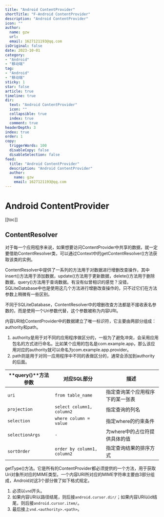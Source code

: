 ```yaml
---
title: "Android ContentProvider"
shortTitle: "F-Android ContentProvider"
description: "Android ContentProvider"
icon: ""
author: 
  name: gzw
  url: 
  email: 1627121193@qq.com
isOriginal: false
date: 2023-10-01
category: 
- "Android"
- "移动端"
tag:
- "Android"
- "移动端"
sticky: 1
star: false
article: true
timeline: true
dir:
  text: "Android ContentProvider"
  icon: ""
  collapsible: true
  index: true
  comment: true
headerDepth: 3
index: true
order: 1
copy:
  triggerWords: 100
  disableCopy: false
  disableSelection: false
feed:
  title: "Android ContentProvider"
  description: "Android ContentProvider"
  author:
    name: gzw
    email: 1627121193@qq.com
---
```






# Android ContentProvider

[[toc]]



## ContentResolver

对于每一个应用程序来说，如果想要访问ContentProvider中共享的数据，就一定要借助ContentResolver类，可以通过Context中的getContentResolver()方法获取该类的实例。

ContentResolver中提供了一系列的方法用于对数据进行增删改查操作，其中insert()方法用于添加数据，update()方法用于更新数据，delete()方法用于删除数据，query()方法用于查询数据。有没有似曾相识的感觉？没错，SQLiteDatabase中也是使用这几个方法进行增删改查操作的，只不过它们在方法参数上稍微有一些区别。

不同于SQLiteDatabase，ContentResolver中的增删改查方法都是不接收表名参数的，而是使用一个Uri参数代替，这个参数被称为内容URI。

内容URI给ContentProvider中的数据建立了唯一标识符，它主要由两部分组成：authority和path。

1. authority是用于对不同的应用程序做区分的，一般为了避免冲突，会采用应用包名的方式进行命名。比如某个应用的包名是com.example.app，那么该应用对应的authority就可以命名为com.example.app.provider。
2. path则是用于对同一应用程序中不同的表做区分的，通常会添加到authority的后面。

| **query()**方法参数 | 对应**SQL**部分             | 描述                             |
| ------------------- | --------------------------- | -------------------------------- |
| `uri`               | `from table_name`           | 指定查询某个应用程序下的某一张表 |
| `projection`        | `select column1, column2`   | 指定查询的列名                   |
| `selection`         | `where column = value`      | 指定where的约束条件              |
| `selectionArgs`     | `-`                         | 为where中的占位符提供具体的值    |
| `sortOrder`         | `order by column1, column2` | 指定查询结果的排序方式           |

getType()方法。它是所有的ContentProvider都必须提供的一个方法，用于获取Uri对象所对应的MIME类型。一个内容URI所对应的MIME字符串主要由3部分组成，Android对这3个部分做了如下格式规定。

1. 必须以`vnd`开头。
2. 如果内容URI以路径结尾，则后接`android.cursor.dir/`；如果内容URI以id结尾，则后接`android.cursor.item/`。
3. 最后接上`vnd.<authority>.<path>`。